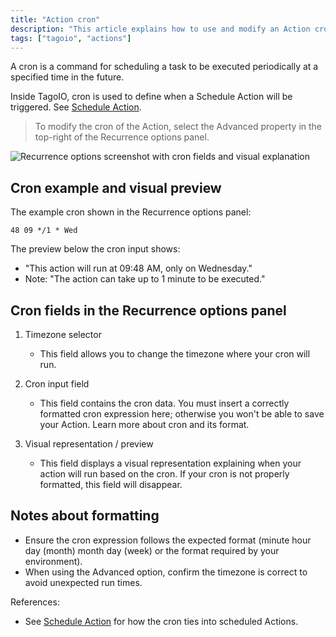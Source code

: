```yaml
---
title: "Action cron"
description: "This article explains how to use and modify an Action cron in TagoIO, showing where to enter a cron expression and what each part of the interface means."
tags: ["tagoio", "actions"]
---
```


A cron is a command for scheduling a task to be executed periodically at a specified time in the future.

Inside TagoIO, cron is used to define when a Schedule Action will be triggered. See [Schedule Action](link-to-schedule-action).

> To modify the cron of the Action, select the Advanced property in the top-right of the Recurrence options panel.

![Recurrence options screenshot with cron fields and visual explanation](/docs_imagem/tagoio/action-cron-2.png)

## Cron example and visual preview

The example cron shown in the Recurrence options panel:

```cron
48 09 */1 * Wed
```

The preview below the cron input shows:
- "This action will run at 09:48 AM, only on Wednesday."
- Note: "The action can take up to 1 minute to be executed."

## Cron fields in the Recurrence options panel

1. Timezone selector  
   - This field allows you to change the timezone where your cron will run.

2. Cron input field  
   - This field contains the cron data. You must insert a correctly formatted cron expression here; otherwise you won't be able to save your Action. Learn more about cron and its format.

3. Visual representation / preview  
   - This field displays a visual representation explaining when your action will run based on the cron. If your cron is not properly formatted, this field will disappear.

## Notes about formatting

- Ensure the cron expression follows the expected format (minute hour day (month) month day (week) or the format required by your environment).
- When using the Advanced option, confirm the timezone is correct to avoid unexpected run times.

References:
- See [Schedule Action](link-to-schedule-action) for how the cron ties into scheduled Actions.
